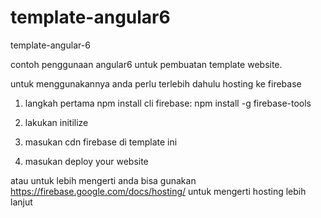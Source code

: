 # template-angular6
template-angular-6

contoh penggunaan angular6 untuk pembuatan template website.

untuk menggunakannya anda perlu terlebih dahulu hosting ke firebase
1. langkah pertama npm install cli firebase:
npm install -g firebase-tools
2. lakukan initilize

3. masukan cdn firebase di template ini

4. masukan deploy your website

atau untuk lebih mengerti anda bisa gunakan https://firebase.google.com/docs/hosting/ untuk mengerti hosting lebih lanjut
